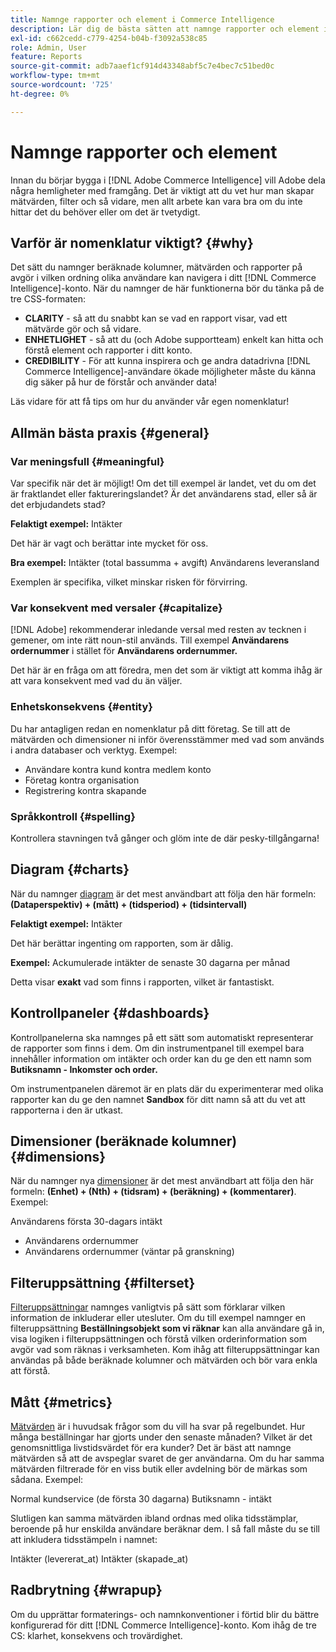 ```yaml
---
title: Namnge rapporter och element i Commerce Intelligence
description: Lär dig de bästa sätten att namnge rapporter och element i  [!DNL Commerce Intelligence].
exl-id: c662cedd-c779-4254-b04b-f3092a538c85
role: Admin, User
feature: Reports
source-git-commit: adb7aaef1cf914d43348abf5c7e4bec7c51bed0c
workflow-type: tm+mt
source-wordcount: '725'
ht-degree: 0%

---
```


# Namnge rapporter och element

Innan du börjar bygga i [!DNL Adobe Commerce Intelligence] vill Adobe dela några hemligheter med framgång. Det är viktigt att du vet hur man skapar mätvärden, filter och så vidare, men allt arbete kan vara bra om du inte hittar det du behöver eller om det är tvetydigt.

## Varför är nomenklatur viktigt? {#why}

Det sätt du namnger beräknade kolumner, mätvärden och rapporter på avgör i vilken ordning olika användare kan navigera i ditt [!DNL Commerce Intelligence]-konto. När du namnger de här funktionerna bör du tänka på de tre CSS-formaten:

* **CLARITY** - så att du snabbt kan se vad en rapport visar, vad ett mätvärde gör och så vidare.
* **ENHETLIGHET** - så att du (och Adobe supportteam) enkelt kan hitta och förstå element och rapporter i ditt konto.
* **CREDIBILITY** - För att kunna inspirera och ge andra datadrivna [!DNL Commerce Intelligence]-användare ökade möjligheter måste du känna dig säker på hur de förstår och använder data!

Läs vidare för att få tips om hur du använder vår egen nomenklatur!

## Allmän bästa praxis {#general}

### Var meningsfull {#meaningful}

Var specifik när det är möjligt! Om det till exempel är landet, vet du om det är fraktlandet eller faktureringslandet? Är det användarens stad, eller så är det erbjudandets stad?

**Felaktigt exempel:**
Intäkter

Det här är vagt och berättar inte mycket för oss.

**Bra exempel:**
Intäkter (total bassumma + avgift)
Användarens leveransland

Exemplen är specifika, vilket minskar risken för förvirring.

### Var konsekvent med versaler {#capitalize}

[!DNL Adobe] rekommenderar inledande versal med resten av tecknen i gemener, om inte rätt noun-stil används. Till exempel **Användarens ordernummer** i stället för **Användarens ordernummer.**

Det här är en fråga om att föredra, men det som är viktigt att komma ihåg är att vara konsekvent med vad du än väljer.

### Enhetskonsekvens {#entity}

Du har antagligen redan en nomenklatur på ditt företag. Se till att de mätvärden och dimensioner ni inför överensstämmer med vad som används i andra databaser och verktyg. Exempel:

* Användare kontra kund kontra medlem konto
* Företag kontra organisation
* Registrering kontra skapande

### Språkkontroll {#spelling}

Kontrollera stavningen två gånger och glöm inte de där pesky-tillgångarna!

## Diagram {#charts}

När du namnger [diagram](../tutorials/using-visual-report-builder.md) är det mest användbart att följa den här formeln: **(Dataperspektiv) + (mått) + (tidsperiod) + (tidsintervall)**

**Felaktigt exempel:**
Intäkter

Det här berättar ingenting om rapporten, som är dålig.

**Exempel:**
Ackumulerade intäkter de senaste 30 dagarna per månad

Detta visar **exakt** vad som finns i rapporten, vilket är fantastiskt.

## Kontrollpaneler {#dashboards}

Kontrollpanelerna ska namnges på ett sätt som automatiskt representerar de rapporter som finns i dem. Om din instrumentpanel till exempel bara innehåller information om intäkter och order kan du ge den ett namn som **Butiksnamn - Inkomster och order.**

Om instrumentpanelen däremot är en plats där du experimenterar med olika rapporter kan du ge den namnet **Sandbox** för ditt namn så att du vet att rapporterna i den är utkast.

## Dimensioner (beräknade kolumner) {#dimensions}

När du namnger nya [dimensioner](../data-analyst/data-warehouse-mgr/creating-calculated-columns.md) är det mest användbart att följa den här formeln: **(Enhet) + (Nth) + (tidsram) + (beräkning) + (kommentarer)**. Exempel:

Användarens första 30-dagars intäkt
* Användarens ordernummer
* Användarens ordernummer (väntar på granskning)

## Filteruppsättning {#filterset}

[Filteruppsättningar](../data-user/reports/ess-manage-data-filters.md) namnges vanligtvis på sätt som förklarar vilken information de inkluderar eller utesluter. Om du till exempel namnger en filteruppsättning **Beställningsobjekt som vi räknar** kan alla användare gå in, visa logiken i filteruppsättningen och förstå vilken orderinformation som avgör vad som räknas i verksamheten. Kom ihåg att filteruppsättningar kan användas på både beräknade kolumner och mätvärden och bör vara enkla att förstå.

## Mått {#metrics}

[Mätvärden](../data-user/reports/ess-manage-data-metrics.md) är i huvudsak frågor som du vill ha svar på regelbundet. Hur många beställningar har gjorts under den senaste månaden? Vilket är det genomsnittliga livstidsvärdet för era kunder? Det är bäst att namnge mätvärden så att de avspeglar svaret de ger användarna. Om du har samma mätvärden filtrerade för en viss butik eller avdelning bör de märkas som sådana. Exempel:

Normal kundservice (de första 30 dagarna)
Butiksnamn - intäkt

Slutligen kan samma mätvärden ibland ordnas med olika tidsstämplar, beroende på hur enskilda användare beräknar dem. I så fall måste du se till att inkludera tidsstämpeln i namnet:

Intäkter (levererat\_at)
Intäkter (skapade\_at)

## Radbrytning {#wrapup}

Om du upprättar formaterings- och namnkonventioner i förtid blir du bättre konfigurerad för ditt [!DNL Commerce Intelligence]-konto. Kom ihåg de tre CS: klarhet, konsekvens och trovärdighet.
